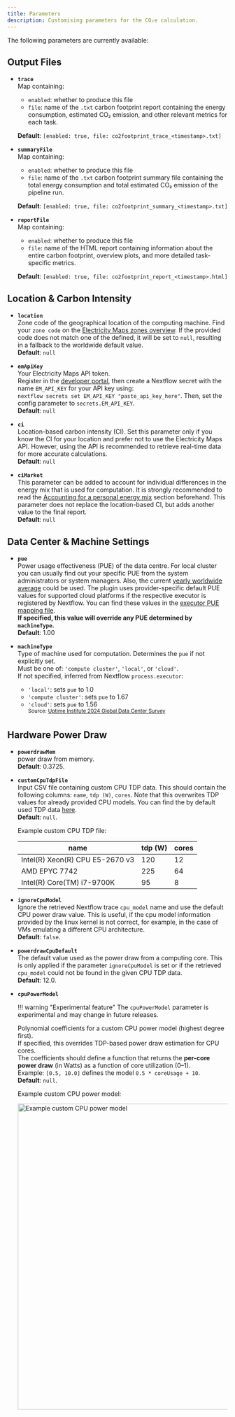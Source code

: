 ```yaml
---
title: Parameters
description: Customising parameters for the CO₂e calculation.
---
```


The following parameters are currently available:

## Output Files

- **`trace`**  
  Map containing:
    - `enabled`: whether to produce this file
    - `file`: name of the `.txt` carbon footprint report containing the energy consumption, estimated CO₂ emission, and other relevant metrics for each task.  

  **Default**: `[enabled: true, file: co2footprint_trace_<timestamp>.txt]`

- **`summaryFile`**  
  Map containing:
    - `enabled`: whether to produce this file
    - `file`: name of the `.txt` carbon footprint summary file containing the total energy consumption and total estimated CO₂ emission of the pipeline run.
  
  **Default**: `[enabled: true, file: co2footprint_summary_<timestamp>.txt]`

- **`reportFile`**  
  Map containing:
    - `enabled`: whether to produce this file
    - `file`: name of the HTML report containing information about the entire carbon footprint, overview plots, and more detailed task-specific metrics.
  
  **Default**: `[enabled: true, file: co2footprint_report_<timestamp>.html]`

## Location & Carbon Intensity

- **`location`**  
  Zone code of the geographical location of the computing machine. Find your `zone code` on the [Electricity Maps zones overview](https://portal.electricitymaps.com/docs/getting-started#zonesoverview). If the provided code does not match one of the defined, it will be set to `null`, resulting in a fallback to the worldwide default value.  
  **Default**: `null`

- **`emApiKey`**  
  Your Electricity Maps API token.  
  Register in the [developer portal](https://portal.electricitymaps.com/auth/signup?return=/developer-hub/playground), then create a Nextflow secret with the name `EM_API_KEY` for your API key using:  
  `nextflow secrets set EM_API_KEY "paste_api_key_here"`. Then, set the config parameter to `secrets.EM_API_KEY`.  
  **Default**: `null`
  
- **`ci`**  
  Location-based carbon intensity (CI). Set this parameter only if you know the CI for your location and prefer not to use the Electricity Maps API. However, using the API is recommended to retrieve real-time data for more accurate calculations.  
  **Default**:  `null`

- **`ciMarket`**  
  This parameter can be added to account for individual differences in the energy mix that is used for computation. It is strongly recommended to read the [Accounting for a personal energy mix](configuration.md#accounting-for-a-personal-energy-mix)
  section beforehand. This parameter does not replace the location-based CI, but adds another value to the final report.  
  **Default**:  `null`


## Data Center & Machine Settings

- **`pue`**  
  Power usage effectiveness (PUE) of the data centre. For local cluster you can usually find out your specific PUE from the system administrators or system managers. Also, the current [yearly worldwide average](https://www.statista.com/statistics/1229367/data-center-average-annual-pue-worldwide/) could be used. The plugin uses provider-specific default PUE values for supported cloud platforms if the respective executor is registered by Nextflow. You can find these values in the [executor PUE mapping file](https://github.com/nextflow-io/nf-co2footprint/blob/master/src/resources/executor_machine_pue_mapping.csv).  
  **If specified, this value will override any PUE determined by `machineType`.**  
  **Default**: 1.00

- **`machineType`**  
  Type of machine used for computation. Determines the `pue` if not explicitly set.  
  Must be one of: `'compute cluster'`, `'local'`, or `'cloud'`.  
  If not specified, inferred from Nextflow `process.executor`:
    - `'local'`: sets `pue` to 1.0  
    - `'compute cluster'`: sets `pue` to 1.67  
    - `'cloud'`: sets `pue` to 1.56  
      <sup>Source: [Uptime Institute 2024 Global Data Center Survey](https://datacenter.uptimeinstitute.com/rs/711-RIA-145/images/2024.GlobalDataCenterSurvey.Report.pdf)</sup>


## Hardware Power Draw

- **`powerdrawMem`**  
  power draw from memory.  
  **Default**: 0.3725.
  
- **`customCpuTdpFile`**  
  Input CSV file containing custom CPU TDP data. This should contain the following columns: `name`, `tdp (W)`, `cores`. Note that this overwrites TDP values for already provided CPU models. You can find the by default used TDP data [here](https://github.com/nextflow-io/nf-co2footprint/blob/master/src/resources/cpu_tdp_data/CPU_TDP.csv).  
  **Default**: `null`.

    Example custom CPU TDP file:

    | name                            | tdp (W) | cores |
    |---------------------------------|---------|-------|
    | Intel(R) Xeon(R) CPU E5-2670 v3 | 120     | 12    |
    | AMD EPYC 7742                   | 225     | 64    |
    | Intel(R) Core(TM) i7-9700K      | 95      | 8     |

- **`ignoreCpuModel`**  
  Ignore the retrieved Nextflow trace `cpu_model` name and use the default CPU power draw value. This is useful, if the cpu model information provided by the linux kernel is not correct, for example, in the case of VMs emulating a different CPU architecture.  
  **Default**: `false`.

- **`powerdrawCpuDefault`**  
  The default value used as the power draw from a computing core.
  This is only applied if the parameter `ignoreCpuModel` is set or if the retrieved `cpu_model` could not be found in the given CPU TDP data.  
  **Default**: 12.0.
  

- **`cpuPowerModel`**  

    !!! warning "Experimental feature"
        The `cpuPowerModel` parameter is experimental and may change in future releases.

    Polynomial coefficients for a custom CPU power model (highest degree first).  
    If specified, this overrides TDP-based power draw estimation for CPU cores.  
    The coefficients should define a function that returns the **per-core power draw** (in Watts) as a function of core utilization (0–1).  
    Example: `[0.5, 10.0]` defines the model `0.5 * coreUsage + 10`.  
    **Default**: `null`.

    Example custom CPU power model:

    <img src="../assets/example_powerdraw_function_linear.png" alt="Example custom CPU power model" width="700"/>
